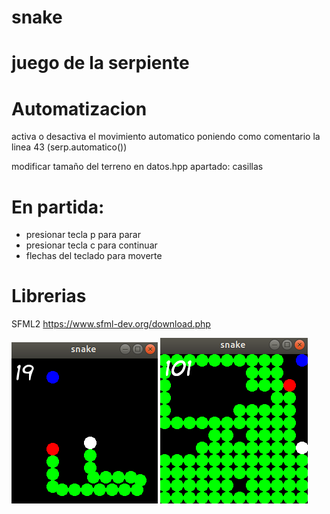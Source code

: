 # snake

# juego de la serpiente

# Automatizacion

activa o desactiva el movimiento automatico poniendo como comentario la linea 43 (serp.automatico())

modificar tamaño del terreno en datos.hpp apartado: casillas

# En partida:
   - presionar tecla p para parar
   - presionar tecla c para continuar
   - flechas del teclado para moverte
   

# Librerias
  SFML2
  https://www.sfml-dev.org/download.php

<img src="images/snake.png">
<img src="images/snake2.png">

